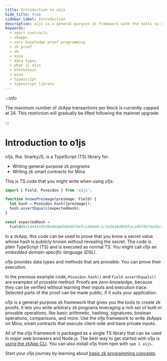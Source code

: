 ```yaml
---
title: Introduction to o1js
hide_title: true
sidebar_label: Introduction
description: o1js is a general-purpose zk framework with the tools to create zk proofs. o1js is a TypeScript library for writing general-purpose zk programs and writing zk smart contracts for Mina.
keywords:
  - smart contracts
  - zkapps
  - zero knowledge proof programming
  - zk proof
  - zk
  - mina 
  - data types
  - what is o1js
  - blockchain
  - mina
  - typescript
  - typescript library
---
```


:::info

The maximum number of zkApp transactions per block is currently capped at 24. This restriction will gradually be lifted following the mainnet upgrade.

:::

# Introduction to o1js

o1js, fka. SnarkyJS, is a TypeScript (TS) library for:

- Writing general-purpose zk programs
- Writing zk smart contracts for Mina

This is TS code that you might write when using o1js:

```ts
import { Field, Poseidon } from 'o1js';

function knowsPreimage(preimage: Field) {
  let hash = Poseidon.hash([preimage]);
  hash.assertEquals(expectedHash);
}

const expectedHash =
  Field(0x1d444102d9e8da6d566467defcc446e8c1c3a3616d059facadbfd674afbc37ecn);
```

In a zkApp, this code can be used to prove that you know a secret value whose hash is publicly known without revealing the secret.
The code is plain TypeScript (TS) and is executed as normal TS. You might call o1js an _embedded domain-specific language (DSL)_.

o1js provides data types and methods that are _provable_: You can prove their execution. 

In the previous example code, `Poseidon.hash()` and `Field.assertEquals()` are examples of provable method. Proofs are _zero-knowledge_, because they can be verified without learning their inputs and execution trace. Selected parts of the proof can be made public, if it suits your application.

o1js is a general-purpose zk framework that gives you the tools to create zk proofs. It lets you write arbitrary zk programs leveraging a rich set of built-in provable operations, like basic arithmetic, hashing, signatures, boolean operations, comparisons, and more. Use the o1js framework to write zkApps on Mina, smart contracts that execute client-side and have private inputs.

All of the o1js framework is packaged as a single TS library that can be used in major web browsers and Node.js. The best way to get started with o1js is [using the zkApp CLI](./how-to-write-a-zkapp). You can also install o1js from npm with `npm i o1js`.

Start your o1js journey by learning about [basic zk programming concepts](./o1js/basic-concepts).